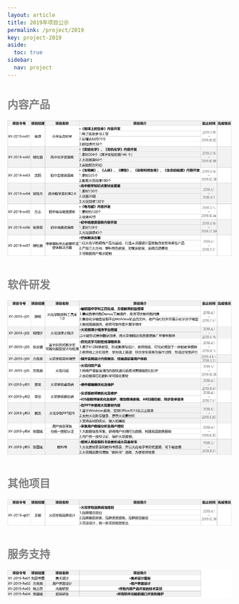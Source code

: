 ```yaml
---
layout: article
title: 2019年项目公示
permalink: /project/2019
key: project-2019
aside:
  toc: true
sidebar:
  nav: project
---
```


<bro/><bro/>

# <font size="5" color="gray">内容产品</font>

![avatar](images/nr.png)

# <font size="5" color="gray">软件研发</font>

![avatar](images/rj.png)

# <font size="5" color="gray">其他项目</font>

![avatar](images/qt.png)

# <font size="5" color="gray">服务支持</font>

![avatar](images/fw.png)




